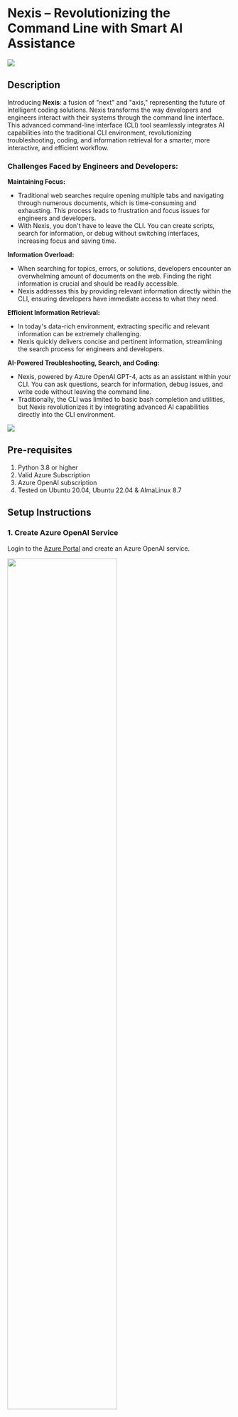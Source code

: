 # Nexis – Revolutionizing the Command Line with Smart AI Assistance

<img src="https://github.com/vinil-v/nexis/blob/main/images/nexis_updated_logo.png" >

## Description
Introducing **Nexis**: a fusion of "next" and "axis," representing the future of intelligent coding solutions. Nexis transforms the way developers and engineers interact with their systems through the command line interface. This advanced command-line interface (CLI) tool seamlessly integrates AI capabilities into the traditional CLI environment, revolutionizing troubleshooting, coding, and information retrieval for a smarter, more interactive, and efficient workflow.

### Challenges Faced by Engineers and Developers:

**Maintaining Focus:**
- Traditional web searches require opening multiple tabs and navigating through numerous documents, which is time-consuming and exhausting. This process leads to frustration and focus issues for engineers and developers.
- With Nexis, you don't have to leave the CLI. You can create scripts, search for information, or debug without switching interfaces, increasing focus and saving time.

**Information Overload:**
- When searching for topics, errors, or solutions, developers encounter an overwhelming amount of documents on the web. Finding the right information is crucial and should be readily accessible.
- Nexis addresses this by providing relevant information directly within the CLI, ensuring developers have immediate access to what they need.

**Efficient Information Retrieval:**
- In today's data-rich environment, extracting specific and relevant information can be extremely challenging.
- Nexis quickly delivers concise and pertinent information, streamlining the search process for engineers and developers.

**AI-Powered Troubleshooting, Search, and Coding:**
- Nexis, powered by Azure OpenAI GPT-4, acts as an assistant within your CLI. You can ask questions, search for information, debug issues, and write code without leaving the command line.
- Traditionally, the CLI was limited to basic bash completion and utilities, but Nexis revolutionizes it by integrating advanced AI capabilities directly into the CLI environment.

<img src="https://github.com/vinil-v/nexis/blob/main/images/nexis_gpt4.gif" >

## Pre-requisites
1. Python 3.8 or higher
2. Valid Azure Subscription
3. Azure OpenAI subscription
4. Tested on Ubuntu 20.04, Ubuntu 22.04 & AlmaLinux 8.7

## Setup Instructions

### 1. Create Azure OpenAI Service
Login to the [Azure Portal](https://portal.azure.com/) and create an Azure OpenAI service. 

<img src="https://github.com/vinil-v/nexis/blob/main/images/AzureOpenAIService.png" width="70%" height="70%">

Obtain the Keys and Endpoint from the resource management section. This information is needed to build Nexis.

<img src="https://github.com/vinil-v/nexis/blob/main/images/enpoints_api.png" width="50%" height="50%">

### 2. Configure `openai_config.json`
Create an `openai_config.json` file in your home directory with the obtained information:
```json
{
    "api_base": "https://nexisproject.openai.azure.com/",
    "api_version": "2023-03-15-preview",
    "api_key": "your-api-key",
    "deployment_name": "gpt-4"
}
```

### 3. Deploy Base Model in Azure AI Studio
Login to [Azure AI Studio](https://ai.azure.com/) and deploy a Base model for Nexis:
- Go to the deployment option.
- Select Deploy model → Select model → Select gpt-4 and confirm.
- Update the deployment name in `openai_config.json` if necessary.

<img src="https://github.com/vinil-v/nexis/blob/main/images/model_deployment.png">


<img src="https://github.com/vinil-v/nexis/blob/main/images/model_deployment_final.png"  width="50%" height="50%">

### 4. Install Nexis
Clone the repository, change the directory, and set up Nexis:
```bash
git clone https://github.com/vinil-v/nexis.git
cd nexis/
sudo chmod +x setup_nexis.py
sudo ./setup_nexis.py
```
Note: In RHEL-based systems like AlmaLinux, ensure the shebang (`#!/usr/bin/env python3.8`) in both `nexis` and `setup_nexis.py` scripts points to Python 3.8. Additionally, run `pip3.8 install --user openai==0.28` if needed.

### 5. Run Nexis
Ensure the `openai_config.json` file is in the home directory. Run Nexis using the following command:
```bash
nexis
```

## Example Usage

### Help Command
```bash
vinil@vinilhackmachine2:~$ nexis -h
------------------------------------------------------------------------------------------------------------------------

WARNING: This response is generated by Nexis, a GPT-4 based model. Please verify the information provided and use it as a guideline. AI-generated responses may not always be fully accurate or complete.

------------------------------------------------------------------------------------------------------------------------

usage: nexis [-h] {ib,gpu,slurm,openpbs,mpi,scripts,logs,vmsku,error,others,linux,ai} query

Generate Nexis response using Azure OpenAI Service

positional arguments:
  {ib,gpu,slurm,openpbs,mpi,scripts,logs,vmsku,error,others,linux,ai}
                        Nexis response
  query                 The query to generate a response for

options:
  -h, --help            show this help message and exit
```

### Generate SLURM Job Script
```bash
vinil@vinilhackmachine2:~$ nexis slurm "create a job script for testing slurm job scheduling in 2 nodes"
------------------------------------------------------------------------------------------------------------------------

WARNING: This response is generated by Nexis, a GPT-4 based model. Please verify the information provided and use it as a guideline. AI-generated responses may not always be fully accurate or complete.

------------------------------------------------------------------------------------------------------------------------

Response:
Sure, here is a basic example of a Slurm job script that will run a job on 2 nodes. This script will execute a simple command, but you can replace it with your own code or script.

```bash
#!/bin/bash

#SBATCH --job-name=test_job      # Job name
#SBATCH --nodes=2               # Request two nodes
#SBATCH --ntasks-per-node=1     # Number of tasks per node
#SBATCH --time=00:05:00         # Expected run time (hh:mm:ss)
#SBATCH --output=test_job.out   # Name of the output file

module load slurm

# Print some information about the job to STDOUT
echo "Starting slurm job on $(hostname)"
echo "Running on $SLURM_NODELIST"

# Replace the following line with your own code
srun hostname
```

You can submit this job to Slurm with the `sbatch` command:

```bash
sbatch test_job.sh


This script will request two nodes, run a single task on each node, and limit the job's runtime to five minutes. It will print the hostname of the machine it's running on and the list of nodes allocated for the job. Finally, it will run the `hostname` command on each node using `srun`, which distributes the tasks among the allocated nodes.

```

### Generate Tensorflow MNIST Code

```bash
vinil@vinilhackmachine2:~$ nexis ai "create a mnist code using tensorflow"
------------------------------------------------------------------------------------------------------------------------

WARNING: This response is generated by Nexis, a GPT-4 based model. Please verify the information provided and use it as a guideline. AI-generated responses may not always be fully accurate or complete.

------------------------------------------------------------------------------------------------------------------------

Response:
Sure, here is a simple example of a code to create a MNIST classifier using TensorFlow. This example uses the tf.keras API, which is a high-level API to build and train models in TensorFlow.

```python
import tensorflow as tf
from tensorflow.keras.datasets import mnist

# Load MNIST dataset
(train_images, train_labels), (test_images, test_labels) = mnist.load_data()

# Normalize pixel values to be between 0 and 1
train_images, test_images = train_images / 255.0, test_images / 255.0

# Build the tf.keras.Sequential model by stacking layers
model = tf.keras.models.Sequential([
  tf.keras.layers.Flatten(input_shape=(28, 28)),
  tf.keras.layers.Dense(128, activation='relu'),
  tf.keras.layers.Dropout(0.2),
  tf.keras.layers.Dense(10)
])

# Choose an optimizer and loss function for training
loss_fn = tf.keras.losses.SparseCategoricalCrossentropy(from_logits=True)
model.compile(optimizer='adam', loss=loss_fn, metrics=['accuracy'])

# Train and evaluate the model
model.fit(train_images, train_labels, epochs=5)
model.evaluate(test_images,  test_labels, verbose=2)


This code will train a simple neural network on the MNIST dataset for 5 epochs. The model structure is quite simple, just a flatten layer to transform the 2D 28x28 pixel image to 1D 784 pixel, a dense layer with 128 neurons and 'relu' activation function, a dropout layer for regularization and a final dense layer with 10 neurons (as there are 10 classes in MNIST).

Please note that you may need to adjust the parameters like number of epochs, layers, neurons in the layer, etc. based on your specific use case to achieve the best performance.
```

### Check NVIDIA GPU Usage
```bash
vinil@vinilhackmachine2:~$ nexis gpu "how to check nvidia gpu usage via command line in linux"
------------------------------------------------------------------------------------------------------------------------

WARNING: This response is generated by Nexis, an GPT-4 based model. Please verify the information provided and use it as a guideline. AI-generated responses may not always be fully accurate or complete.

------------------------------------------------------------------------------------------------------------------------

Response:
You can check NVIDIA GPU usage via command line in Linux using the "nvidia-smi" command. This command provides information about the GPU utilization, memory usage, temperature, and more.

Here's the basic usage:

1. Open a terminal.
2. Type `nvidia-smi` and press Enter.

This will display a table with several columns including GPU name, memory usage, GPU utilization and more.

If you want to monitor your GPU usage in real-time, you can use the `watch` command in combination with `nvidia-smi`:

1. Open a terminal.
2. Type `watch -n 1 nvidia-smi` and press Enter.

This will refresh the `nvidia-smi` output every second, allowing you to monitor your GPU usage in real-time.

Remember, you need to have the NVIDIA drivers and the `nvidia-smi` tool installed on your system to use these commands.
```

Nexis simplifies troubleshooting, coding, and information retrieval by providing intelligent, AI-driven support directly through the command line. It is a valuable tool for HPC and AI engineers, streamlining their workflows and enhancing productivity.
 

